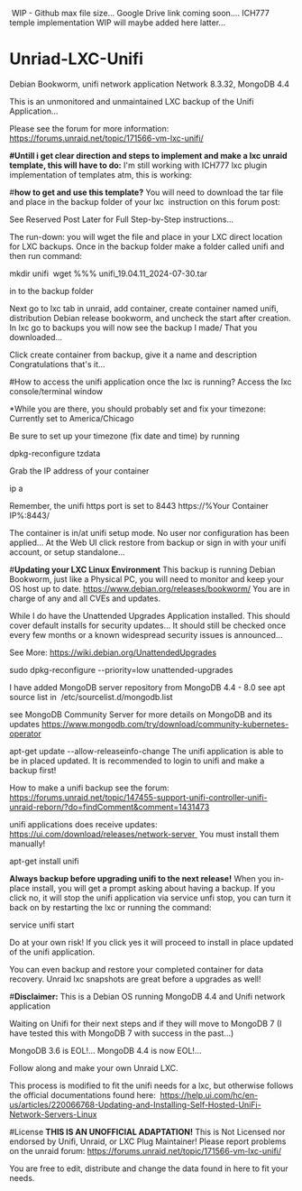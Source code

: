 ​
WIP - Github max file size... Google Drive link coming soon....
ICH777 temple implementation WIP will maybe added here latter...

# Unriad-LXC-Unifi
Debian Bookworm, unifi network application Network 8.3.32, MongoDB 4.4

This is an unmonitored and unmaintained LXC backup of the Unifi Application...

Please see the forum for more information: https://forums.unraid.net/topic/171566-vm-lxc-unifi/


**#Untill i get clear direction and steps to implement and make a lxc unraid template, this will have to do:**
I'm still working with ICH777 lxc plugin implementation of templates atm, this is working:

#**how to get and use this template?**
You will need to download the tar file and place in the backup folder of your lxc 
instruction on this forum post:


See Reserved Post Later for Full Step-by-Step instructions...

The run-down:
you will wget the file and place in your LXC direct location for LXC backups.
Once in the backup folder make a folder called unifi and then run command:

mkdir unifi 
wget %%% unifi_19.04.11_2024-07-30.tar

in to the backup folder

Next go to lxc tab in unraid, add container, create container named unifi, distribution Debian release bookworm, and uncheck the start after creation.
In lxc go to backups you will now see the backup I made/ That you downloaded...

Click create container from backup, give it a name and description
Congratulations that's it...

#How to access the unifi application once the lxc is running?
Access the lxc console/terminal window

*While you are there, you should probably set and fix your timezone:
Currently set to America/Chicago

Be sure to set up your timezone (fix date and time) by running 

dpkg-reconfigure tzdata

Grab the IP address of your container

ip a

Remember, the unifi https port is set to 8443
https://%Your Container IP%:8443/

The container is in/at unifi setup mode. No user nor configuration has been applied... At the Web UI click restore from backup or sign in with your unifi account, or setup standalone...

#**Updating your LXC Linux Environment**
This backup is running Debian Bookworm, just like a Physical PC, you will need to monitor and keep your OS host up to date.
https://www.debian.org/releases/bookworm/
You are in charge of any and all CVEs and updates.

While I do have the Unattended Upgrades Application installed. This should cover default installs for security updates... It should still be checked once every few months or a known widespread security issues is announced...

See More: https://wiki.debian.org/UnattendedUpgrades

sudo dpkg-reconfigure --priority=low unattended-upgrades

I have added MongoDB server repository from MongoDB 4.4 - 8.0 see apt source list in  /etc/sourcelist.d/mongodb.list

see MongoDB Community Server for more details on MongoDB and its updates https://www.mongodb.com/try/download/community-kubernetes-operator

apt-get update --allow-releaseinfo-change
The unifi application is able to be in placed updated. It is recommended to login to unifi and make a backup first!

How to make a unifi backup see the forum: https://forums.unraid.net/topic/147455-support-unifi-controller-unifi-unraid-reborn/?do=findComment&comment=1431473
 

unifi applications does receive updates: https://ui.com/download/releases/network-server 
You must install them manually! 

apt-get install unifi

**Always backup before upgrading unifi to the next release!**
When you in-place install, you will get a prompt asking about having a backup. If you click no, it will stop the unifi application via service unfi stop, you can turn it back on by restarting the lxc or running the command:

service unifi start
 

Do at your own risk!
If you click yes it will proceed to install in place updated of the unifi application. 

You can even backup and restore your completed container for data recovery. Unraid lxc snapshots are great before a upgrades as well!


#**Disclaimer:**
This is a Debian OS running MongoDB 4.4 and Unifi network application

Waiting on Unifi for their next steps and if they will move to MongoDB 7 (I have tested this with MongoDB 7 with success in the past...)

MongoDB 3.6 is EOL!...
MongoDB 4.4 is now EOL!... 

Follow along and make your own Unraid LXC.

This process is modified to fit the unifi needs for a lxc, but otherwise follows the official documentations found here: 
https://help.ui.com/hc/en-us/articles/220066768-Updating-and-Installing-Self-Hosted-UniFi-Network-Servers-Linux
 

#License
**THIS IS AN UNOFFICIAL ADAPTATION!** This is Not Licensed nor endorsed by Unifi, Unraid, or LXC Plug Maintainer!
Please report problems on the unraid forum: https://forums.unraid.net/topic/171566-vm-lxc-unifi/

You are free to edit, distribute and change the data found in here to fit your needs.

​
